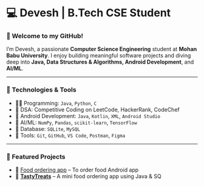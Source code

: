 # 💻 Devesh | B.Tech CSE Student

### 👋 Welcome to my GitHub!

I’m Devesh, a passionate **Computer Science Engineering** student at **Mohan Babu University**. I enjoy building meaningful software projects and diving deep into **Java, Data Structures & Algorithms, Android Development**, and **AI/ML**.

---

### 🔧 Technologies & Tools

- 👨‍💻 Programming: `Java`, `Python`, `C`
- 🧠 DSA: Competitive Coding on LeetCode, HackerRank, CodeChef
- 📱 Android Development: `Java`, `Kotlin`, `XML`, `Android Studio`
- 🧠 AI/ML: `NumPy`, `Pandas`, `scikit-learn`, `TensorFlow`
- 💾 Database: `SQLite`, `MySQL`
- 🔧 Tools: `Git`, `GitHub`, `VS Code`, `Postman`, `Figma`

---

### 📌 Featured Projects

- 🎵 [Food ordering app](https://github.com/YOUR_GITHUB_USERNAME/MoodTunes) – To order food Android app
- 🍔 [**TastyTreats**](https://github.com/YOUR_GITHUB_USERNAME/TastyTreats) – A mini food ordering app using Java & SQ
